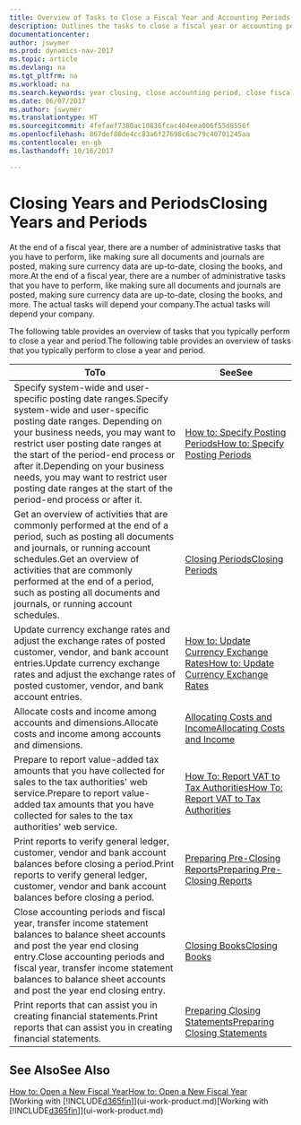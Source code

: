 ```yaml
---
title: Overview of Tasks to Close a Fiscal Year and Accounting Periods
description: Outlines the tasks to close a fiscal year or accounting period, for example, making sure documents and journals are posted and verifying bank balances.
documentationcenter: 
author: jswymer
ms.prod: dynamics-nav-2017
ms.topic: article
ms.devlang: na
ms.tgt_pltfrm: na
ms.workload: na
ms.search.keywords: year closing, close accounting period, close fiscal year, bank account detailed trial balance
ms.date: 06/07/2017
ms.author: jswymer
ms.translationtype: HT
ms.sourcegitcommit: 4fefaef7380ac10836fcac404eea006f55d8556f
ms.openlocfilehash: 867def80de4cc83a6f27698c6ac79c40701245aa
ms.contentlocale: en-gb
ms.lasthandoff: 10/16/2017

---
```

# <a name="closing-years-and-periods"></a><span data-ttu-id="c58cd-103">Closing Years and Periods</span><span class="sxs-lookup"><span data-stu-id="c58cd-103">Closing Years and Periods</span></span>
<span data-ttu-id="c58cd-104">At the end of a fiscal year, there are a number of administrative tasks that you have to perform, like making sure all documents and journals are posted, making sure currency data are up-to-date, closing the books, and more.</span><span class="sxs-lookup"><span data-stu-id="c58cd-104">At the end of a fiscal year, there are a number of administrative tasks that you have to perform, like making sure all documents and journals are posted, making sure currency data are up-to-date, closing the books, and more.</span></span> <span data-ttu-id="c58cd-105">The actual tasks will depend your company.</span><span class="sxs-lookup"><span data-stu-id="c58cd-105">The actual tasks will depend your company.</span></span>

<span data-ttu-id="c58cd-106">The following table provides an overview of tasks that you typically perform to close a year and period.</span><span class="sxs-lookup"><span data-stu-id="c58cd-106">The following table provides an overview of tasks that you typically perform to close a year and period.</span></span> 

| <span data-ttu-id="c58cd-107">To</span><span class="sxs-lookup"><span data-stu-id="c58cd-107">To</span></span> | <span data-ttu-id="c58cd-108">See</span><span class="sxs-lookup"><span data-stu-id="c58cd-108">See</span></span> |
| --- | --- |
| <span data-ttu-id="c58cd-109">Specify system-wide and user-specific posting date ranges.</span><span class="sxs-lookup"><span data-stu-id="c58cd-109">Specify system-wide and user-specific posting date ranges.</span></span> <span data-ttu-id="c58cd-110">Depending on your business needs, you may want to restrict user posting date ranges at the start of the period-end process or after it.</span><span class="sxs-lookup"><span data-stu-id="c58cd-110">Depending on your business needs, you may want to restrict user posting date ranges at the start of the period-end process or after it.</span></span> |[<span data-ttu-id="c58cd-111">How to: Specify Posting Periods</span><span class="sxs-lookup"><span data-stu-id="c58cd-111">How to: Specify Posting Periods</span></span>](finance-how-specify-posting-periods.md) |
| <span data-ttu-id="c58cd-112">Get an overview of activities that are commonly performed at the end of a period, such as posting all documents and journals, or running account schedules.</span><span class="sxs-lookup"><span data-stu-id="c58cd-112">Get an overview of activities that are commonly performed at the end of a period, such as posting all documents and journals, or running account schedules.</span></span> |[<span data-ttu-id="c58cd-113">Closing Periods</span><span class="sxs-lookup"><span data-stu-id="c58cd-113">Closing Periods</span></span>](year-how-complete-period-end-processes.md) |
| <span data-ttu-id="c58cd-114">Update currency exchange rates and adjust the exchange rates of posted customer, vendor, and bank account entries.</span><span class="sxs-lookup"><span data-stu-id="c58cd-114">Update currency exchange rates and adjust the exchange rates of posted customer, vendor, and bank account entries.</span></span> |[<span data-ttu-id="c58cd-115">How to: Update Currency Exchange Rates</span><span class="sxs-lookup"><span data-stu-id="c58cd-115">How to: Update Currency Exchange Rates</span></span>](finance-how-update-currencies.md) |
| <span data-ttu-id="c58cd-116">Allocate costs and income among accounts and dimensions.</span><span class="sxs-lookup"><span data-stu-id="c58cd-116">Allocate costs and income among accounts and dimensions.</span></span> |[<span data-ttu-id="c58cd-117">Allocating Costs and Income</span><span class="sxs-lookup"><span data-stu-id="c58cd-117">Allocating Costs and Income</span></span>](year-allocate-costs-income.md) |
| <span data-ttu-id="c58cd-118">Prepare to report value-added tax amounts that you have collected for sales to the tax authorities' web service.</span><span class="sxs-lookup"><span data-stu-id="c58cd-118">Prepare to report value-added tax amounts that you have collected for sales to the tax authorities' web service.</span></span> |[<span data-ttu-id="c58cd-119">How To: Report VAT to Tax Authorities</span><span class="sxs-lookup"><span data-stu-id="c58cd-119">How To: Report VAT to Tax Authorities</span></span>](finance-how-report-vat.md)|
| <span data-ttu-id="c58cd-120">Print reports to verify general ledger, customer, vendor and bank account balances before closing a period.</span><span class="sxs-lookup"><span data-stu-id="c58cd-120">Print reports to verify general ledger, customer, vendor and bank account balances before closing a period.</span></span> |[<span data-ttu-id="c58cd-121">Preparing Pre-Closing Reports</span><span class="sxs-lookup"><span data-stu-id="c58cd-121">Preparing Pre-Closing Reports</span></span>](year-prepare-preclose-reports.md) |
| <span data-ttu-id="c58cd-122">Close accounting periods and fiscal year, transfer income statement balances to balance sheet accounts and post the year end closing entry.</span><span class="sxs-lookup"><span data-stu-id="c58cd-122">Close accounting periods and fiscal year, transfer income statement balances to balance sheet accounts and post the year end closing entry.</span></span> |[<span data-ttu-id="c58cd-123">Closing Books</span><span class="sxs-lookup"><span data-stu-id="c58cd-123">Closing Books</span></span>](year-close-books.md) |
| <span data-ttu-id="c58cd-124">Print reports that can assist you in creating financial statements.</span><span class="sxs-lookup"><span data-stu-id="c58cd-124">Print reports that can assist you in creating financial statements.</span></span> |[<span data-ttu-id="c58cd-125">Preparing Closing Statements</span><span class="sxs-lookup"><span data-stu-id="c58cd-125">Preparing Closing Statements</span></span>](year-prepare-close-statement.md) |

## <a name="see-also"></a><span data-ttu-id="c58cd-126">See Also</span><span class="sxs-lookup"><span data-stu-id="c58cd-126">See Also</span></span>
[<span data-ttu-id="c58cd-127">How to: Open a New Fiscal Year</span><span class="sxs-lookup"><span data-stu-id="c58cd-127">How to: Open a New Fiscal Year</span></span>](finance-how-open-new-fiscal-year.md)  
<span data-ttu-id="c58cd-128">[Working with [!INCLUDE[d365fin](includes/d365fin_md.md)]](ui-work-product.md)</span><span class="sxs-lookup"><span data-stu-id="c58cd-128">[Working with [!INCLUDE[d365fin](includes/d365fin_md.md)]](ui-work-product.md)</span></span>

